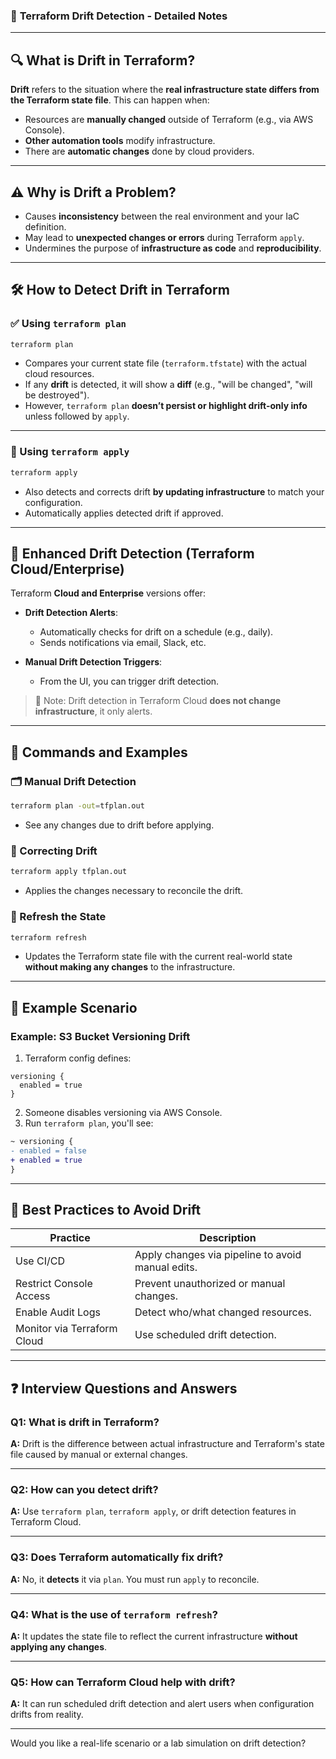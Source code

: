 ### 📘 **Terraform Drift Detection - Detailed Notes**

---

## 🔍 **What is Drift in Terraform?**

**Drift** refers to the situation where the **real infrastructure state differs from the Terraform state file**. This can happen when:

* Resources are **manually changed** outside of Terraform (e.g., via AWS Console).
* **Other automation tools** modify infrastructure.
* There are **automatic changes** done by cloud providers.

---

## ⚠️ **Why is Drift a Problem?**

* Causes **inconsistency** between the real environment and your IaC definition.
* May lead to **unexpected changes or errors** during Terraform `apply`.
* Undermines the purpose of **infrastructure as code** and **reproducibility**.

---

## 🛠️ **How to Detect Drift in Terraform**

### ✅ Using `terraform plan`

```bash
terraform plan
```

* Compares your current state file (`terraform.tfstate`) with the actual cloud resources.
* If any **drift** is detected, it will show a **diff** (e.g., "will be changed", "will be destroyed").
* However, `terraform plan` **doesn’t persist or highlight drift-only info** unless followed by `apply`.

---

### 🔎 Using `terraform apply`

```bash
terraform apply
```

* Also detects and corrects drift **by updating infrastructure** to match your configuration.
* Automatically applies detected drift if approved.

---

## 🧪 **Enhanced Drift Detection (Terraform Cloud/Enterprise)**

Terraform **Cloud and Enterprise** versions offer:

* **Drift Detection Alerts**:

  * Automatically checks for drift on a schedule (e.g., daily).
  * Sends notifications via email, Slack, etc.

* **Manual Drift Detection Triggers**:

  * From the UI, you can trigger drift detection.

> 🧠 Note: Drift detection in Terraform Cloud **does not change infrastructure**, it only alerts.

---

## 🧰 **Commands and Examples**

### 🗂️ Manual Drift Detection

```bash
terraform plan -out=tfplan.out
```

* See any changes due to drift before applying.

### 🧼 Correcting Drift

```bash
terraform apply tfplan.out
```

* Applies the changes necessary to reconcile the drift.

### 📂 Refresh the State

```bash
terraform refresh
```

* Updates the Terraform state file with the current real-world state **without making any changes** to the infrastructure.

---

## 📓 Example Scenario

### Example: S3 Bucket Versioning Drift

1. Terraform config defines:

```hcl
versioning {
  enabled = true
}
```

2. Someone disables versioning via AWS Console.
3. Run `terraform plan`, you'll see:

```diff
~ versioning {
- enabled = false
+ enabled = true
}
```

---

## 🧠 **Best Practices to Avoid Drift**

| Practice                    | Description                                       |
| --------------------------- | ------------------------------------------------- |
| Use CI/CD                   | Apply changes via pipeline to avoid manual edits. |
| Restrict Console Access     | Prevent unauthorized or manual changes.           |
| Enable Audit Logs           | Detect who/what changed resources.                |
| Monitor via Terraform Cloud | Use scheduled drift detection.                    |

---

## ❓ Interview Questions and Answers

### Q1: What is drift in Terraform?

**A:** Drift is the difference between actual infrastructure and Terraform's state file caused by manual or external changes.

---

### Q2: How can you detect drift?

**A:** Use `terraform plan`, `terraform apply`, or drift detection features in Terraform Cloud.

---

### Q3: Does Terraform automatically fix drift?

**A:** No, it **detects** it via `plan`. You must run `apply` to reconcile.

---

### Q4: What is the use of `terraform refresh`?

**A:** It updates the state file to reflect the current infrastructure **without applying any changes**.

---

### Q5: How can Terraform Cloud help with drift?

**A:** It can run scheduled drift detection and alert users when configuration drifts from reality.

---

Would you like a real-life scenario or a lab simulation on drift detection?
